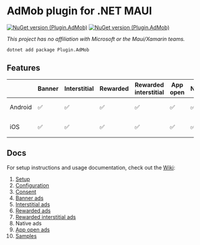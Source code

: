 # AdMob plugin for .NET MAUI

[![NuGet version (Plugin.AdMob)](https://img.shields.io/nuget/v/Plugin.AdMob.svg?style=flat-square)](https://www.nuget.org/packages/Plugin.AdMob/) [![NuGet version (Plugin.AdMob)](https://img.shields.io/nuget/vpre/Plugin.AdMob.svg?style=flat-square)](https://www.nuget.org/packages/Plugin.AdMob/)

_This project has no affiliation with Microsoft or the Maui/Xamarin teams._

```
dotnet add package Plugin.AdMob
```

## Features

|         | Banner | Interstitial | Rewarded | Rewarded interstitial | App open | Native | Native video |
| ------- | ------ | ------------ | -------- | --------------------- | ------ | -------- | ------------ |
| Android | ✅    | ✅           | ✅      | ✅                    | ✅    | ✅       | ➡️ In progress |
| iOS     | ✅    | ✅           | ✅      | ✅                    | ✅    | ✅       | ➡️ In progress |

## Docs

For setup instructions and usage documentation, check out the [Wiki](https://github.com/marius-bughiu/Plugin.AdMob/wiki):

1. [Setup](https://github.com/marius-bughiu/Plugin.AdMob/wiki/Setup)
1. [Configuration](https://github.com/marius-bughiu/Plugin.AdMob/wiki/Configuration)
1. [Consent](https://github.com/marius-bughiu/Plugin.AdMob/wiki/Consent)
1. [Banner ads](https://github.com/marius-bughiu/Plugin.AdMob/wiki/Banner-ads)
1. [Interstitial ads](https://github.com/marius-bughiu/Plugin.AdMob/wiki/Interstitial-ads)
1. [Rewarded ads](https://github.com/marius-bughiu/Plugin.AdMob/wiki/Rewarded-ads)
1. [Rewarded interstitial ads](https://github.com/marius-bughiu/Plugin.AdMob/wiki/Rewarded-interstitial-ads)
1. Native ads
1. [App open ads](https://github.com/marius-bughiu/Plugin.AdMob/wiki/App-open-ads)
1. [Samples](https://github.com/marius-bughiu/Plugin.AdMob/wiki/Samples)
